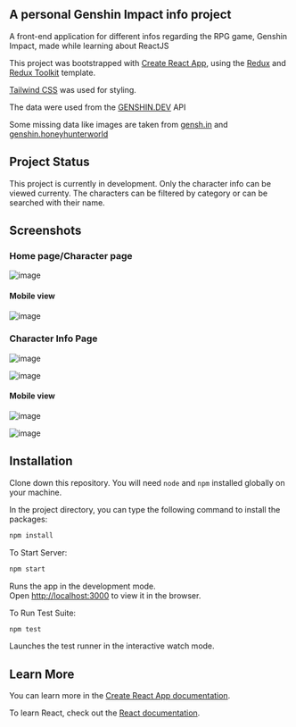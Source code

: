 ## A personal Genshin Impact info project

A front-end application for different infos regarding the RPG game, Genshin Impact, made while learning about ReactJS

This project was bootstrapped with [Create React App](https://github.com/facebook/create-react-app), using the [Redux](https://redux.js.org/) and [Redux Toolkit](https://redux-toolkit.js.org/) template.

[Tailwind CSS](https://tailwindcss.com/) was used for styling.

The data were used from the [GENSHIN.DEV](https://github.com/genshindev/api) API

Some missing data like images are taken from [gensh.in](https://www.gensh.in/) and [genshin.honeyhunterworld](https://genshin.honeyhunterworld.com/?lang=EN)

## Project Status

This project is currently in development. Only the character info can be viewed currenty. The characters can be filtered by category or can be searched with their name.

## Screenshots

### Home page/Character page
![image](https://user-images.githubusercontent.com/50169945/147721564-c89d17ae-dda6-41ef-b32e-9c63189c9b12.png)

#### Mobile view
![image](https://user-images.githubusercontent.com/50169945/147721619-559203b9-3c7b-4873-b697-06f2140e68d0.png)


### Character Info Page
![image](https://user-images.githubusercontent.com/50169945/147721905-1a41bbd0-d7d1-4c2e-86be-1bc090e6d4c2.png)

![image](https://user-images.githubusercontent.com/50169945/147721924-d5d257d5-4592-4d63-831e-2c412b3158af.png)

#### Mobile view
![image](https://user-images.githubusercontent.com/50169945/147721967-f36d7668-3e7a-4fe0-92e3-473fbcfccb4c.png)

![image](https://user-images.githubusercontent.com/50169945/147721981-0b52b90d-29ea-46d7-8af8-ef0e9ed057d7.png)



## Installation

Clone down this repository. You will need `node` and `npm` installed globally on your machine.

In the project directory, you can type the following command to install the packages:

```bash
npm install
```

To Start Server:

```bash
npm start
```

Runs the app in the development mode.<br />
Open [http://localhost:3000](http://localhost:3000) to view it in the browser.

To Run Test Suite:

```bash
npm test
```

Launches the test runner in the interactive watch mode.<br />

## Learn More

You can learn more in the [Create React App documentation](https://facebook.github.io/create-react-app/docs/getting-started).

To learn React, check out the [React documentation](https://reactjs.org/).
